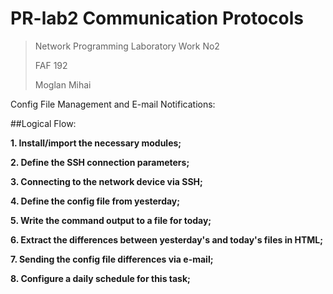 # PR-lab2 Communication Protocols

> Network Programming Laboratory Work No2
>
> FAF 192
>
> Moglan Mihai


Config File Management and E-mail Notifications:

##Logical Flow:

__1. Install/import the necessary modules;__

__2. Define the SSH connection parameters;__

__3. Connecting to the network device via SSH;__

__4. Define the config file from yesterday;__

__5. Write the command output to a file for today;__

__6. Extract the differences between yesterday's and today's files in HTML;__

__7. Sending the config file differences via e-mail;__

__8. Configure a daily schedule for this task;__

